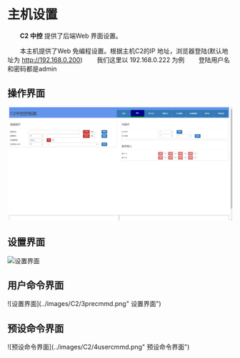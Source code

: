 # 主机设置

&emsp;&emsp;**C2 中控** 提供了后端Web 界面设置。

&emsp;&emsp;本主机提供了Web 免编程设置。根据主机C2的IP 地址，浏览器登陆(默认地址为 http://192.168.0.200)
&emsp;&emsp;我们这里以 192.168.0.222 为例
&emsp;&emsp;登陆用户名和密码都是admin

## 操作界面
 
![操作界面](../images/C2/1operation.png "操作界面")  

## 设置界面

![设置界面](../images/C2/2settings.png.png "设置界面") 
 

## 用户命令界面

![设置界面](../images/C2/3precmmd.png" 设置界面") 

## 预设命令界面
![预设命令界面](../images/C2/4usercmmd.png" 预设命令界面") 